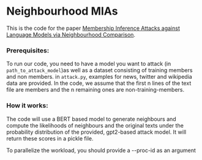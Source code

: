 # Neighbourhood MIAs

This is the code for the paper [Membership Inference Attacks against Language Models
via Neighbourhood Comparison](https://aclanthology.org/2023.findings-acl.719.pdf).

### Prerequisites:

To run our code, you need to have a model you want to attack (in `path_to_attack_model`)as well as a dataset consisting of training members and non members. in `attack.py`, examples for news, twitter and wikipedia data are provided. In the code, we assume that the first n lines of the text file are members and the n remaining ones are non-training-members.


### How it works:

The code will use a BERT based model to generate neighbours and compute the likelihoods of neighbours and the original texts under the probability distribution of the provided, gpt2-based attack model.
It will return these scores in a pickle file.

To parallelize the workload, you should provide a --proc-id as an argument
